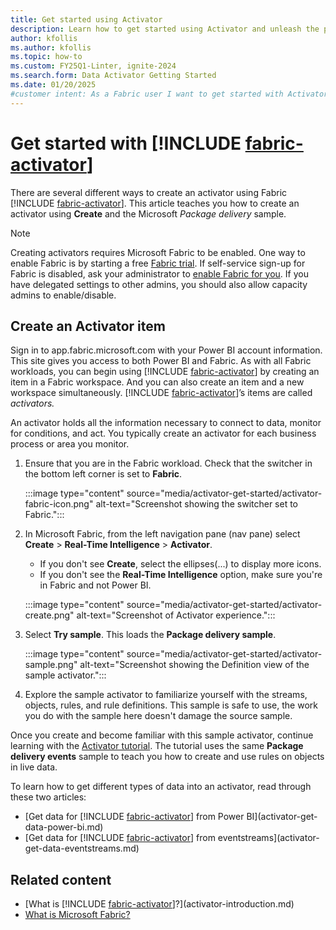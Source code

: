 ```yaml
---
title: Get started using Activator
description: Learn how to get started using Activator and unleash the power of data-driven decision making in your organization.
author: kfollis
ms.author: kfollis
ms.topic: how-to
ms.custom: FY25Q1-Linter, ignite-2024
ms.search.form: Data Activator Getting Started
ms.date: 01/20/2025
#customer intent: As a Fabric user I want to get started with Activator.
---
```


# Get started with [!INCLUDE [fabric-activator](../includes/fabric-activator.md)]

There are several different ways to create an activator using Fabric [!INCLUDE [fabric-activator](../includes/fabric-activator.md)]. This article teaches you how to create an activator using **Create** and the Microsoft *Package delivery* sample.

> [!NOTE] 
> Creating activators requires Microsoft Fabric to be enabled. One way to enable Fabric is by starting a free [Fabric trial](https://www.microsoft.com/microsoft-fabric/getting-started#:~:text=Sign%20in%20to%20app.fabric.microsoft.com%20with%20your%20Power%20BI,manager%20tool%20in%20the%20app%E2%80%94no%20credit%20card%20required.?msockid=0ac54d18fb8866d81ccc5e5bff8868a4).
> If self-service sign-up for Fabric is disabled, ask your administrator to [enable Fabric for you](../../admin/fabric-switch.md). 
>If you have delegated settings to other admins, you should also allow capacity admins to enable/disable.

## Create an Activator item

Sign in to app.fabric.microsoft.com with your Power BI account information. This site gives you access to both Power BI and Fabric. As with all Fabric workloads, you can begin using [!INCLUDE [fabric-activator](../includes/fabric-activator.md)] by creating an item in a Fabric workspace. And you can also create an item and a new workspace simultaneously. [!INCLUDE [fabric-activator](../includes/fabric-activator.md)]’s items are called *activators.* 

An activator holds all the information necessary to connect to data, monitor for conditions, and act. You typically create an activator for each business process or area you monitor.

1. Ensure that you are in the Fabric workload. Check that the switcher in the bottom left corner is set to **Fabric**.

    :::image type="content" source="media/activator-get-started/activator-fabric-icon.png" alt-text="Screenshot showing the switcher set to Fabric.":::

1. In Microsoft Fabric, from the left navigation pane (nav pane) select **Create** > **Real-Time Intelligence** > **Activator**. 

    - If you don't see **Create**, select the ellipses(...) to display more icons.
    - If you don't see the **Real-Time Intelligence** option, make sure you're in Fabric and not Power BI.

    :::image type="content" source="media/activator-get-started/activator-create.png" alt-text="Screenshot of Activator experience.":::

2. Select **Try sample**. This loads the **Package delivery sample**. 

    :::image type="content" source="media/activator-get-started/activator-sample.png" alt-text="Screenshot showing the Definition view of the sample activator.":::

3. Explore the sample activator to familiarize yourself with the streams, objects, rules, and rule definitions. This sample is safe to use, the work you do with the sample here doesn't damage the source sample.

Once you create and become familiar with this sample activator, continue learning with the [Activator tutorial](activator-tutorial.md). The tutorial uses the same **Package delivery events** sample to teach you how to create and use rules on objects in live data. 

To learn how to get different types of data into an activator, read through these two articles:

- [Get data for [!INCLUDE [fabric-activator](../includes/fabric-activator.md)] from Power BI](activator-get-data-power-bi.md)
- [Get data for [!INCLUDE [fabric-activator](../includes/fabric-activator.md)] from eventstreams](activator-get-data-eventstreams.md)

## Related content

- [What is [!INCLUDE [fabric-activator](../includes/fabric-activator.md)]?](activator-introduction.md)
- [What is Microsoft Fabric?](../../fundamentals/microsoft-fabric-overview.md)
